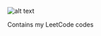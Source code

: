 ![alt text](https://assets.leetcode.com/static_assets/public/webpack_bundles/images/logo-dark.e99485d9b.svg)

Contains my LeetCode codes
